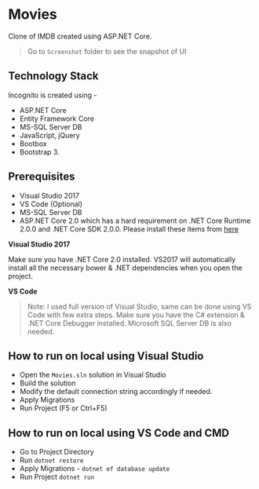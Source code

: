 # Movies
Clone of IMDB created using ASP.NET Core.

> Go to `Screenshot` folder to see the snapshot of UI

## Technology Stack
Incognito is created using - 

 - ASP.NET Core
 - Entity Framework Core
 - MS-SQL Server DB
 - JavaScript, jQuery
 - Bootbox
 - Bootstrap 3.

## Prerequisites
 - Visual Studio 2017
 - VS Code (Optional)
 - MS-SQL Server DB
 - ASP.NET Core 2.0 which has a hard requirement on .NET Core Runtime 2.0.0 and .NET Core SDK 2.0.0. Please install these items from [here](https://github.com/dotnet/core/blob/master/release-notes/download-archives/2.0.0-download.md)

**Visual Studio 2017**

Make sure you have .NET Core 2.0 installed. VS2017 will automatically install all the necessary bower & .NET dependencies when you open the project.

**VS Code**
> Note: I used full version of Visual Studio, same can be done using VS Code with few extra steps.
> Make sure you have the C# extension & .NET Core Debugger installed.
> Microsoft SQL Server DB is also needed.

## How to run on local using Visual Studio
-   Open the `Movies.sln` solution in Visual Studio
-   Build the solution
-   Modify the default connection string accordingly if needed.
-   Apply Migrations
-   Run Project (F5 or Ctrl+F5)


## How to run on local using VS Code and CMD
- Go to Project Directory
- Run `dotnet restore` 
- Apply Migrations - `dotnet ef database update`
- Run Project `dotnet run`